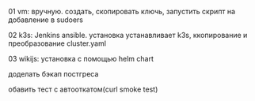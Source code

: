01 vm: вручную. создать, скопировать ключь, запустить скрипт на добавление в sudoers

02 k3s: Jenkins ansible. установка устанавливает k3s, ккопирование и преобразование cluster.yaml

03 wikijs: установка с помощью helm chart

доделать бэкап постгреса

обавить тест с автооткатом(curl smoke test)
